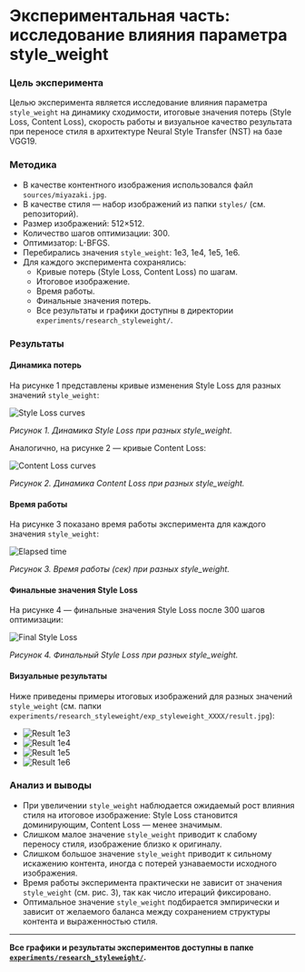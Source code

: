 # Экспериментальная часть: исследование влияния параметра style_weight

### Цель эксперимента

Целью эксперимента является исследование влияния параметра `style_weight` на динамику сходимости, итоговые значения потерь (Style Loss, Content Loss), скорость работы и визуальное качество результата при переносе стиля в архитектуре Neural Style Transfer (NST) на базе VGG19.

### Методика

- В качестве контентного изображения использовался файл `sources/miyazaki.jpg`.
- В качестве стиля — набор изображений из папки `styles/` (см. репозиторий).
- Размер изображений: 512×512.
- Количество шагов оптимизации: 300.
- Оптимизатор: L-BFGS.
- Перебирались значения `style_weight`: 1e3, 1e4, 1e5, 1e6.
- Для каждого эксперимента сохранялись:
  - Кривые потерь (Style Loss, Content Loss) по шагам.
  - Итоговое изображение.
  - Время работы.
  - Финальные значения потерь.
  - Все результаты и графики доступны в директории `experiments/research_styleweight/`.

### Результаты

#### Динамика потерь

На рисунке 1 представлены кривые изменения Style Loss для разных значений `style_weight`:

![Style Loss curves](experiments/research_styleweight/style_loss_curves.png)

*Рисунок 1. Динамика Style Loss при разных style_weight.*

Аналогично, на рисунке 2 — кривые Content Loss:

![Content Loss curves](experiments/research_styleweight/content_loss_curves.png)

*Рисунок 2. Динамика Content Loss при разных style_weight.*

#### Время работы

На рисунке 3 показано время работы эксперимента для каждого значения `style_weight`:

![Elapsed time](experiments/research_styleweight/elapsed_time.png)

*Рисунок 3. Время работы (сек) при разных style_weight.*

#### Финальные значения Style Loss

На рисунке 4 — финальные значения Style Loss после 300 шагов оптимизации:

![Final Style Loss](experiments/research_styleweight/final_style_loss.png)

*Рисунок 4. Финальный Style Loss при разных style_weight.*

#### Визуальные результаты

Ниже приведены примеры итоговых изображений для разных значений `style_weight` (см. папки `experiments/research_styleweight/exp_styleweight_XXXX/result.jpg`):

- ![Result 1e3](experiments/research_styleweight/exp_styleweight_1000/result.jpg)
- ![Result 1e4](experiments/research_styleweight/exp_styleweight_10000/result.jpg)
- ![Result 1e5](experiments/research_styleweight/exp_styleweight_100000/result.jpg)
- ![Result 1e6](experiments/research_styleweight/exp_styleweight_1000000/result.jpg)

### Анализ и выводы

- При увеличении `style_weight` наблюдается ожидаемый рост влияния стиля на итоговое изображение: Style Loss становится доминирующим, Content Loss — менее значимым.
- Слишком малое значение `style_weight` приводит к слабому переносу стиля, изображение близко к оригиналу.
- Слишком большое значение `style_weight` приводит к сильному искажению контента, иногда с потерей узнаваемости исходного изображения.
- Время работы эксперимента практически не зависит от значения `style_weight` (см. рис. 3), так как число итераций фиксировано.
- Оптимальное значение `style_weight` подбирается эмпирически и зависит от желаемого баланса между сохранением структуры контента и выраженностью стиля.

---

**Все графики и результаты экспериментов доступны в папке [`experiments/research_styleweight/`](experiments/research_styleweight/).**